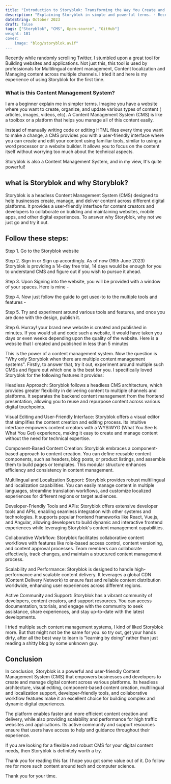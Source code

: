 ```yaml
---
title: "Introduction to Storyblok: Transforming the Way You Create and Manage Content"
description: "Explaining Storyblok in simple and powerful terms. · Recently while randomly scrolling Twitter, I stumbled upon a great tool for Building websites and..."
dateString: October 2023
draft: false
tags: ["Storyblok", "CMS", Open-source", "GitHub"]
weight: 101
cover:
    image: "blog/storyblok.avif"
---
```


Recently while randomly scrolling Twitter, I stumbled upon a great tool for Building websites and applications. Not just this, this tool is used by professionals for Multilingual content management, Content localization and Managing content across multiple channels. I tried it and here is my experience of using Storyblok for the first time.



### What is this Content Management System?

I am a beginner explain me in simpler terms. Imagine you have a website where you want to create, organize, and update various types of content ( articles, images, videos, etc). A Content Management System (CMS) is like a toolbox or a platform that helps you manage all of this content easily.

Instead of manually writing code or editing HTML files every time you want to make a change, a CMS provides you with a user-friendly interface where you can create and edit your content using familiar tools, similar to using a word processor or a website builder. It allows you to focus on the content itself without worrying too much about the technical aspects.

Storyblok is also a Content Management System, and in my view, It's quite powerful!

## what is Storyblok and why Storyblok?
Storyblok is a headless Content Management System (CMS) designed to help businesses create, manage, and deliver content across different digital platforms. It provides a user-friendly interface for content creators and developers to collaborate on building and maintaining websites, mobile apps, and other digital experiences. To answer why Storyblok, why not we just go and try it out.

## Follow these steps:

Step 1. Go to the Storyblok website

Step 2. Sign in or Sign up accordingly. As of now (16th June 2023) Storyblok is providing a 14-day free trial, 14 days would be enough for you to understand CMS and figure out if you wish to pursue it ahead.

Step 3. Upon Signing into the website, you will be provided with a window of your spaces. Here is mine -



Step 4. Now just follow the guide to get used-to to the multiple tools and features -







Step 5. Try and experiment around various tools and features, and once you are done with the design, publish it.



Step 6. Hurray! your brand new website is created and published in minutes. If you would sit and code such a website, it would have taken you days or even weeks depending upon the quality of the website. Here is a website that I created and published in less than 5 minutes



This is the power of a content management system. Now the question is "Why only Storyblok when there are multiple content management systems". Firstly, to answer that, try it out, experiment around multiple such CMSs and figure out which one is the best for you. I specifically loved Storyblok for the following features it provides:

Headless Approach: Storyblok follows a headless CMS architecture, which provides greater flexibility in delivering content to multiple channels and platforms. It separates the backend content management from the frontend presentation, allowing you to reuse and repurpose content across various digital touchpoints.

Visual Editing and User-Friendly Interface: Storyblok offers a visual editor that simplifies the content creation and editing process. Its intuitive interface empowers content creators with a WYSIWYG (What You See Is What You Get) experience, making it easy to create and manage content without the need for technical expertise.

Component-Based Content Creation: Storyblok embraces a component-based approach to content creation. You can define reusable content components, such as headers, blog posts, or product listings, and assemble them to build pages or templates. This modular structure enhances efficiency and consistency in content management.

Multilingual and Localization Support: Storyblok provides robust multilingual and localization capabilities. You can easily manage content in multiple languages, streamline translation workflows, and customize localized experiences for different regions or target audiences.

Developer-Friendly Tools and APIs: Storyblok offers extensive developer tools and APIs, enabling seamless integration with other systems and technologies. It supports popular frontend frameworks like React, Vue.js, and Angular, allowing developers to build dynamic and interactive frontend experiences while leveraging Storyblok's content management capabilities.

Collaborative Workflow: Storyblok facilitates collaborative content workflows with features like role-based access control, content versioning, and content approval processes. Team members can collaborate effectively, track changes, and maintain a structured content management process.

Scalability and Performance: Storyblok is designed to handle high-performance and scalable content delivery. It leverages a global CDN (Content Delivery Network) to ensure fast and reliable content distribution worldwide, enhancing user experiences across different regions.

Active Community and Support: Storyblok has a vibrant community of developers, content creators, and support resources. You can access documentation, tutorials, and engage with the community to seek assistance, share experiences, and stay up-to-date with the latest developments.

I tried multiple such content management systems, I kind of liked Storyblok more. But that might not be the same for you. so try out, get your hands dirty, after all the best way to learn is "learning by doing" rather than just reading a shitty blog by some unknown guy.

## Conclusion

In conclusion, Storyblok is a powerful and user-friendly Content Management System (CMS) that empowers businesses and developers to create and manage digital content across various platforms. Its headless architecture, visual editing, component-based content creation, multilingual and localization support, developer-friendly tools, and collaborative workflow features make it an excellent choice for building complex and dynamic digital experiences.

The platform enables faster and more efficient content creation and delivery, while also providing scalability and performance for high traffic websites and applications. Its active community and support resources ensure that users have access to help and guidance throughout their experience.

If you are looking for a flexible and robust CMS for your digital content needs, then Storyblok is definitely worth a try.

Thank you for reading this far. I hope you got some value out of it. Do follow me for more such content around tech and computer science.

Thank you for your time.